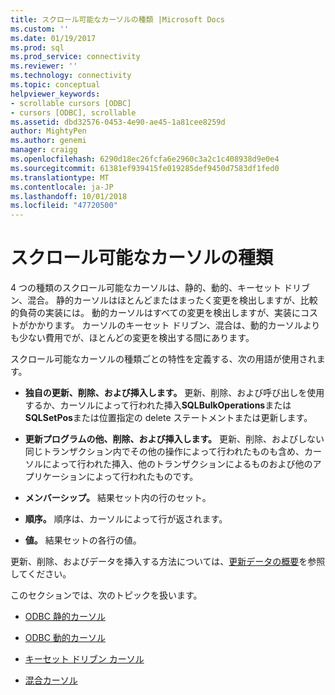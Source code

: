 ```yaml
---
title: スクロール可能なカーソルの種類 |Microsoft Docs
ms.custom: ''
ms.date: 01/19/2017
ms.prod: sql
ms.prod_service: connectivity
ms.reviewer: ''
ms.technology: connectivity
ms.topic: conceptual
helpviewer_keywords:
- scrollable cursors [ODBC]
- cursors [ODBC], scrollable
ms.assetid: dbd32576-0453-4e90-ae45-1a81cee8259d
author: MightyPen
ms.author: genemi
manager: craigg
ms.openlocfilehash: 6290d18ec26fcfa6e2960c3a2c1c408938d9e0e4
ms.sourcegitcommit: 61381ef939415fe019285def9450d7583df1fed0
ms.translationtype: MT
ms.contentlocale: ja-JP
ms.lasthandoff: 10/01/2018
ms.locfileid: "47720500"
---
```

# <a name="scrollable-cursor-types"></a>スクロール可能なカーソルの種類
4 つの種類のスクロール可能なカーソルは、静的、動的、キーセット ドリブン、混合。 静的カーソルはほとんどまたはまったく変更を検出しますが、比較的負荷の実装には。 動的カーソルはすべての変更を検出しますが、実装にコストがかかります。 カーソルのキーセット ドリブン、混合は、動的カーソルよりも少ない費用でが、ほとんどの変更を検出する間にあります。  
  
 スクロール可能なカーソルの種類ごとの特性を定義する、次の用語が使用されます。  
  
-   **独自の更新、削除、および挿入します。** 更新、削除、および呼び出しを使用するか、カーソルによって行われた挿入**SQLBulkOperations**または**SQLSetPos**または位置指定の delete ステートメントまたは更新します。  
  
-   **更新プログラムの他、削除、および挿入します。** 更新、削除、およびしない同じトランザクション内でその他の操作によって行われたものも含め、カーソルによって行われた挿入、他のトランザクションによるものおよび他のアプリケーションによって行われたものです。  
  
-   **メンバーシップ。** 結果セット内の行のセット。  
  
-   **順序。** 順序は、カーソルによって行が返されます。  
  
-   **値。** 結果セットの各行の値。  
  
 更新、削除、およびデータを挿入する方法については、[更新データの概要](../../../odbc/reference/develop-app/updating-data-overview.md)を参照してください。  
  
 このセクションでは、次のトピックを扱います。  
  
-   [ODBC 静的カーソル](../../../odbc/reference/develop-app/odbc-static-cursors.md)  
  
-   [ODBC 動的カーソル](../../../odbc/reference/develop-app/odbc-dynamic-cursors.md)  
  
-   [キーセット ドリブン カーソル](../../../odbc/reference/develop-app/keyset-driven-cursors.md)  
  
-   [混合カーソル](../../../odbc/reference/develop-app/mixed-cursors.md)
